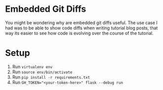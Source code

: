 # Embedded Git Diffs

You might be wondering why are embedded git diffs useful. The use case I had was to be able to show code diffs when writing tutorial blog posts, that way its easier to see how code is evolving over the course of the tutorial.

# Setup

1. Run `virtualenv env`
2. Run `source env/bin/activate`
3. Run `pip install -r requirements.txt`
4. Run `GH_TOKEN="<your-token-here>" flask --debug run`

